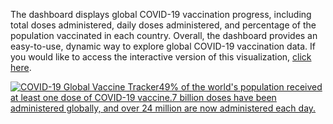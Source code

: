 The dashboard displays global COVID-19 vaccination progress, including total doses administered, daily doses administered, and percentage of the population vaccinated in each country. Overall, the dashboard provides an easy-to-use, dynamic way to explore global COVID-19 vaccination data. If you would like to access the interactive version of this visualization, <a href="https://public.tableau.com/views/COVID-19GlobalVaccineTracker_16788414615040/COVID-19GlobalVaccineTracker?:language=en-US&:display_count=n&:origin=viz_share_link">click here</a>. 

<div class='tableauPlaceholder' id='viz1678906030780' style='position: relative'><noscript><a href='#'><img alt='COVID-19 Global Vaccine Tracker49% of the world&#39;s population received at least one dose of COVID-19 vaccine.7 billion doses have been administered globally, and over 24 million are now administered each day. ' src='https:&#47;&#47;public.tableau.com&#47;static&#47;images&#47;CO&#47;COVID-19GlobalVaccineTracker_16788414615040&#47;COVID-19GlobalVaccineTracker&#47;1_rss.png' style='border: none' /></a></noscript><object class='tableauViz'  style='display:none;'><param name='host_url' value='https%3A%2F%2Fpublic.tableau.com%2F' /> <param name='embed_code_version' value='3' /> <param name='site_root' value='' /><param name='name' value='COVID-19GlobalVaccineTracker_16788414615040&#47;COVID-19GlobalVaccineTracker' /><param name='tabs' value='no' /><param name='toolbar' value='yes' /><param name='static_image' value='https:&#47;&#47;public.tableau.com&#47;static&#47;images&#47;CO&#47;COVID-19GlobalVaccineTracker_16788414615040&#47;COVID-19GlobalVaccineTracker&#47;1.png' /> <param name='animate_transition' value='yes' /><param name='display_static_image' value='yes' /><param name='display_spinner' value='yes' /><param name='display_overlay' value='yes' /><param name='display_count' value='yes' /><param name='language' value='en-US' /></object></div>              


